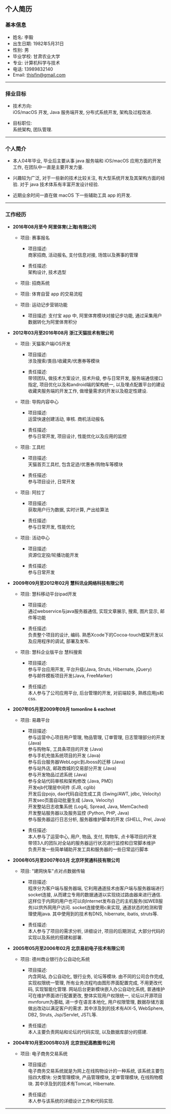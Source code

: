 ## 个人简历

### 基本信息

- 姓名: 李毅
- 出生日期: 1982年5月31日
- 性别: 男
- 毕业学校: 甘肃农业大学
- 专业: 计算机科学与技术
- 电话: 13989832140
- Email: thisfin@gmail.com

---

### 择业目标

- 技术方向:  
iOS/macOS 开发, Java 服务端开发, 分布式系统开发, 架构及过程改进.

- 目标职位:  
系统架构, 团队管理.

---

### 个人简介

- 本人04年毕业, 毕业后主要从事 java 服务端和 iOS/macOS 应用方面的开发工作, 在团队中一直是主要开发力量.

- 兴趣较为广泛, 对于一些新的技术比较关注, 有大型系统开发及其架构方面的经验. 对于 java 技术体系有丰富开发设计经验.

- 近期业余时间一直在做 macOS 下一些辅助工具 app 的开发.

---

### 工作经历

* **2016年08月至今 阿里体育(上海)有限公司**

    - 项目: 赛事报名

        - 项目描述:  
        商家招商, 活动报名, 支付信息对接, 场馆以及赛事的管理

        - 责任描述:  
        架构设计, 技术选型

    - 项目: 招商系统

    - 项目: 体育自营 app 的交易流程

    - 项目: 运动记步营销功能

        - 项目描述:
        支付宝 app 中, 阿里体育模块对接记步功能, 通过采集用户数据转化为阿里体育积分

* **2012年03月至2016年08月 浙江天猫技术有限公司**

    - 项目: 天猫客户端iOS开发

        - 项目描述:  
        涉及搜索/类目/收藏夹/优惠券等模块

        - 责任描述:  
        带领团队, 做技术方案设计, 技术升级, 参与日常开发, 服务端通信接口指定, 项目优化以及和android端的架构统一, 以及埋点配置平台的建设  
        收藏夹服务端的开发工作, 做增量需求的开发以及稳定性建设.

    - 项目: 导购内容中心

        - 项目描述:  
        运营快速创建活动, 审核. 商机活动报名

        - 责任描述:  
        参与日常开发, 项目设计, 性能优化以及应用的监控

    - 项目: 工具栏

        - 项目描述:  
        天猫首页工具栏, 包含足迹/优惠券/购物车等模块

        - 责任描述:  
        参与项目设计, 日常开发

    - 项目: 阿拉丁

        - 项目描述:  
        获取用户行为数据, 实时计算, 产出给算法

        - 责任描述:  
        参与日常开发, 性能优化

    - 项目: 活动中心

        - 项目描述:  
        资源位定投/轮播功能开发

        - 责任描述:  
        参与日常开发

* **2009年09月至2012年02月 慧科讯业网络科技有限公司**

    - 项目: 慧科移动平台ipad开发

        - 项目描述:  
        通过webservice与java服务器通信, 实现文章展示, 搜索, 图片显示, 邮件等功能

        - 责任描述:  
        负责整个项目的设计, 编码. 熟悉Xcode下的Cocoa-touch框架开发以及应用程序的调试, 部署及发布.

    - 项目: 慧科企业版平台 慧科搜索  

        - 项目描述:  
        参与平台应用开发, 平台升级(Java, Struts, Hibernate, jQuery)  
        参与邮件模板项目开发(Java, FreeMarker)  

        - 责任描述:  
        本人参与了公司应用平台, 后台管理的开发, 对前端较多, 熟练应用js和css.

* **2007年05月至2009年09月 tomonline & eachnet**

    - 项目: 易趣平台

        - 项目描述:  
        参与运营中心项目用户管理, 物品管理, 订单管理, 日志管理部分的开发 (Java)  
        参与购物车, 工具条项目的开发 (Java)  
        参与手机充值系统项目的开发 (Java)  
        参与后台服务器WebLogic到Jboss的迁移 (Java)  
        参与站外店, 邮政商城的交易部分开发 (Java)  
        参与开发物品过滤系统 (Java)  
        参与全站代码审核和架构修改 (Java, PMD)  
        开发ejb代理层中间件 (EJB, cglib)  
        开发后台pojo, dao代码自动生成工具 (Swing/AWT, jdbc, Velocity)  
        开发seo页面自动批量生成 (Java, Velocity)  
        开发整站日志收集系统 (Log4j, Spread, Java, MemCached)  
        开发整站服务器以及服务监控 (Python, PHP, Java)  
        参与服务器运行日志分析, 服务器维护脚本的开发 (SHELL, Prel, Java)  

        - 责任描述:  
        本人参与了运营中心, 用户, 物品, 支付, 购物车, 点卡等项目的开发  
        带领3人的团队对全站的服务器运行状况进行监控和日常脚本维护  
        负责开发一些简单辅助开发工具和服务器的一些日常运行脚本  

* **2006年05月至2007年03月 北京环贸通科技有限公司**

    - 项目: "建网快车"点对点数据传输

        - 项目描述:  
        程序分为客户端与服务器端, 它利用通道技术由客户端与服务器端进行socket连接, 从而建立专用的数据通道以实现绕过路由器来进行通信. 这样位于内网的用户也可以向Internet发布自己的主机服务(如WEB服务)以供外网用户访问. socket连接使用c来实现, 通道状态的检测和管理使用java. 其中使用到的技术有DNS, hibernate, ibatis, struts等.

        - 责任描述:  
        本人参与了项目的需求分析, 详细设计, 项目的后期测试, 大部分代码的实现以及系统的搭建和部署.

* **2005年05月至2006年02月 北京易初电子技术有限公司**

    - 项目: 德州商业银行办公自动化系统

        - 项目描述:  
        内含网站, 办公自动化, 银行业务, 论坛等模块. 由不同的公司合作完成, 实现权限统一管理, 所有业务流程均由图形界面配置完成, 不用更改代码, 实现智能化管理. 网站后台更新模块嵌入办公自动化系统, 普通维护可在维护界面进行配置更改, 整体实现用户权限统一, 论坛以开源项目mvnforum为基础, 进一步在语言本地化, 用户权限管理, 数据存储方面做出改动以满足客户的需求. 其中涉及到的技术有AIX-5, WebSphere, DB2, Struts, Jsp/Servlet, JSTL等.

        - 责任描述:  
        本人主要负责网站和论坛的代码实现, 以及数据库部分的搭建.

* **2004年10月至2005年03月 北京世纪高教图书公司**

    - 项目: 电子商务交易系统

        - 项目描述:  
        电子商务交易系统就是为网上在线购物设计的一种系统, 该系统主要包括四大模块: 分类管理模块, 产品管理模块, 定单管理模块, 在线购物模块. 其中涉及到的技术有Tomcat, Hibernate.

        - 责任描述:  
        本人参与该系统的详细设计工作和代码实现.

---
